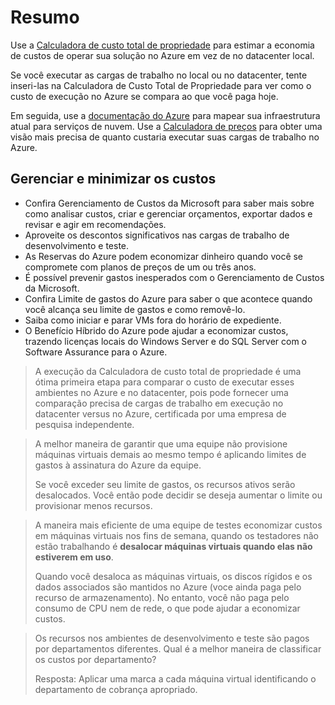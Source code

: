 # Resumo

Use a [Calculadora de custo total de propriedade](https://azure.microsoft.com/pricing/tco) para estimar a economia de custos de operar sua solução no Azure em vez de no datacenter local.

Se você executar as cargas de trabalho no local ou no datacenter, tente inseri-las na Calculadora de Custo Total de Propriedade para ver como o custo de execução no Azure se compara ao que você paga hoje.

Em seguida, use a [documentação do Azure](https://docs.microsoft.com/pt-BR/azure/) para mapear sua infraestrutura atual para serviços de nuvem. Use a [Calculadora de preços](https://azure.microsoft.com/pricing/calculator/) para obter uma visão mais precisa de quanto custaria executar suas cargas de trabalho no Azure.

## Gerenciar e minimizar os custos

- Confira Gerenciamento de Custos da Microsoft para saber mais sobre como analisar custos, criar e gerenciar orçamentos, exportar dados e revisar e agir em recomendações.
- Aproveite os descontos significativos nas cargas de trabalho de desenvolvimento e teste.
- As Reservas do Azure podem economizar dinheiro quando você se compromete com planos de preços de um ou três anos.
- É possível prevenir gastos inesperados com o Gerenciamento de Custos da Microsoft.
- Confira Limite de gastos do Azure para saber o que acontece quando você alcança seu limite de gastos e como removê-lo.
- Saiba como iniciar e parar VMs fora do horário de expediente.
- O Benefício Híbrido do Azure pode ajudar a economizar custos, trazendo licenças locais do Windows Server e do SQL Server com o Software Assurance para o Azure.

> A execução da Calculadora de custo total de propriedade é uma ótima primeira etapa para comparar o custo de executar esses ambientes no Azure e no datacenter, pois pode fornecer uma comparação precisa de cargas de trabalho em execução no datacenter versus no Azure, certificada por uma empresa de pesquisa independente.

> A melhor maneira de garantir que uma equipe não provisione máquinas virtuais demais ao mesmo tempo é aplicando limites de gastos à assinatura do Azure da equipe.
>
> Se você exceder seu limite de gastos, os recursos ativos serão desalocados. Você então pode decidir se deseja aumentar o limite ou provisionar menos recursos.

> A maneira mais eficiente de uma equipe de testes economizar custos em máquinas virtuais nos fins de semana, quando os testadores não estão trabalhando é **desalocar máquinas virtuais quando elas não estiverem em uso**.
>
> Quando você desaloca as máquinas virtuais, os discos rígidos e os dados associados são mantidos no Azure (voce ainda paga pelo recurso de armazenamento). No entanto, você não paga pelo consumo de CPU nem de rede, o que pode ajudar a economizar custos.

> Os recursos nos ambientes de desenvolvimento e teste são pagos por departamentos diferentes. Qual é a melhor maneira de classificar os custos por departamento?
>
> Resposta: Aplicar uma marca a cada máquina virtual identificando o departamento de cobrança apropriado.
